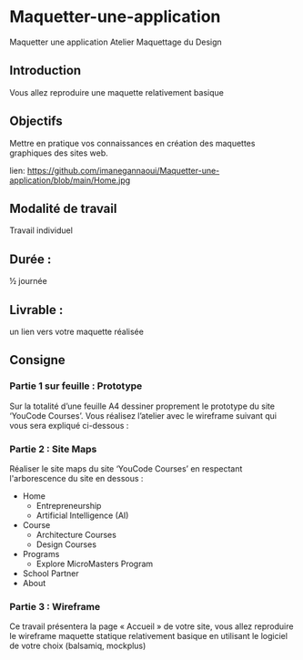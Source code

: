 # Maquetter-une-application
Maquetter une application
Atelier Maquettage du Design


## Introduction
Vous allez reproduire une maquette relativement basique

## Objectifs
Mettre en pratique vos connaissances en création des maquettes graphiques des sites web.

lien: 
https://github.com/imanegannaoui/Maquetter-une-application/blob/main/Home.jpg

## Modalité de travail
Travail individuel

## Durée : 
½ journée

## Livrable :
un lien vers votre maquette réalisée

## Consigne

### Partie 1 sur feuille : Prototype

Sur la totalité d’une feuille A4 dessiner proprement le prototype du site ‘YouCode Courses’. Vous réalisez l’atelier avec le wireframe suivant qui vous sera expliqué ci-dessous :

### Partie 2 : Site Maps
 
Réaliser le site maps du site ‘YouCode Courses’ en respectant l'arborescence du site en dessous : 
* Home
    * Entrepreneurship
    * Artificial Intelligence (AI)
* Course
    * Architecture Courses
    * Design Courses
* Programs
    * Explore MicroMasters Program
* School Partner
* About

### Partie 3 : Wireframe

Ce travail présentera la page « Accueil » de votre site, vous allez reproduire le wireframe maquette statique relativement basique en utilisant le logiciel de votre choix (balsamiq, mockplus)







